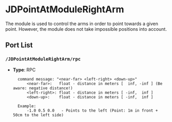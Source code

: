 # JDPointAtModuleRightArm

The module is used to control the arms in order to point towards a given point. However, the module does not take impossible positions into account.

## Port List

### ``/JDPointAtModuleRightArm/rpc``

* **Type**: RPC

	    command message: "<near-far> <left-right> <down-up>"
	        <near-far>:   float - distance in meters [  inf, -inf ] (Be aware: negative distance!)
	        <left-right>: float - distance in meters [ -inf,  inf ]
	        <down-up>:    float - distance in meters [ -inf,  inf ]
	
	    Example:
	        -1.0 0.5 0.0   - Points to the left (Point: 1m in front + 50cm to the left side)